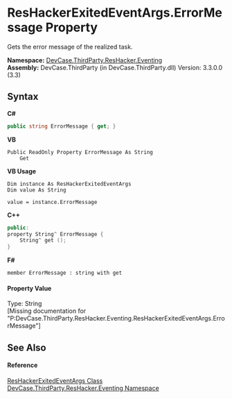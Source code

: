 # ResHackerExitedEventArgs.ErrorMessage Property 
 

Gets the error message of the realized task.

**Namespace:**&nbsp;<a href="N_DevCase_ThirdParty_ResHacker_Eventing">DevCase.ThirdParty.ResHacker.Eventing</a><br />**Assembly:**&nbsp;DevCase.ThirdParty (in DevCase.ThirdParty.dll) Version: 3.3.0.0 (3.3)

## Syntax

**C#**<br />
``` C#
public string ErrorMessage { get; }
```

**VB**<br />
``` VB
Public ReadOnly Property ErrorMessage As String
	Get
```

**VB Usage**<br />
``` VB Usage
Dim instance As ResHackerExitedEventArgs
Dim value As String

value = instance.ErrorMessage

```

**C++**<br />
``` C++
public:
property String^ ErrorMessage {
	String^ get ();
}
```

**F#**<br />
``` F#
member ErrorMessage : string with get

```


#### Property Value
Type: String<br />\[Missing <value> documentation for "P:DevCase.ThirdParty.ResHacker.Eventing.ResHackerExitedEventArgs.ErrorMessage"\]

## See Also


#### Reference
<a href="T_DevCase_ThirdParty_ResHacker_Eventing_ResHackerExitedEventArgs">ResHackerExitedEventArgs Class</a><br /><a href="N_DevCase_ThirdParty_ResHacker_Eventing">DevCase.ThirdParty.ResHacker.Eventing Namespace</a><br />